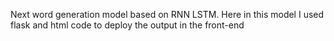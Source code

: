 Next word generation model based on RNN LSTM. Here in this model I used flask and  html code to deploy the output in the front-end 